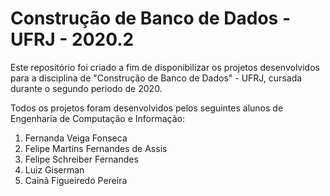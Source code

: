 # Construção de Banco de Dados - UFRJ - 2020.2
Este repositório foi criado a fim de disponibilizar os projetos desenvolvidos para a disciplina de "Construção de Banco de Dados" - UFRJ, cursada durante o segundo periodo de 2020.

Todos os projetos foram desenvolvidos pelos seguintes alunos de Engenharia de Computação e Informação:
1. Fernanda Veiga Fonseca
2. Felipe Martins Fernandes de Assis
3. Felipe Schreiber Fernandes
4. Luiz Giserman
5. Cainã Figueiredo Pereira
